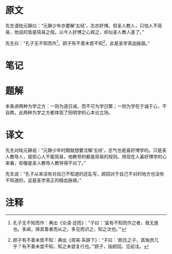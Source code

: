 # 原文
先生语陆元静曰：“元静少年亦要解‘五经’，志亦好博。但圣人教人，只怕人不简易，他说的皆是简易之规。以今人好博之心观之，却似圣人教人差了。”

先生曰：“孔子无不知而作[^1]，颜子有不善未尝不知[^2]，此是圣学真血脉路。”
# 笔记

# 题解
本条讲两种为学之方：一则为道日减，而不可为学日繁；一则为学在于诚于心，不自欺。此两种为学之方都体现了阳明学的心本论立场。
# 译文
先生对陆元静说：“元静少年时期就想要注解‘五经’，志气也是喜好博学的。只是圣人教导人，就担心人不能简易，他教导的都是简易的规则。用现在人喜好博学的心来看，却像是圣人教导人教导得不对了。”

先生说：“孔子从来没有对自己不知道的还乱写，颜回对于自己不对的地方也没有不知道的，这是圣学真正的精血脉络。”
# 注释

[^1]: 孔子无不知而作：典出《论语·述而》：“子曰：‘盖有不知而作之者，我无是也。多闻，择其善者而从之，多见而识之，知之次也。’”
[^2]: 颜子有不善未尝不知：典出《周易·系辞下》：“子曰：‘颜氏之子，其殆庶几乎？有不善未尝不知，知之未尝复行也。’”颜子，指颜回。见前注。